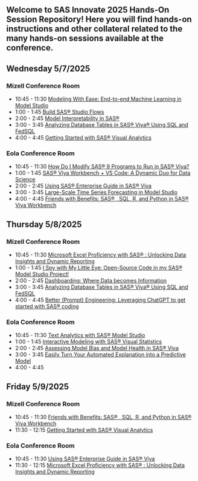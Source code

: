 ## Welcome to SAS Innovate 2025 Hands-On Session Repository! Here you will find hands-on instructions and other collateral related to the many hands-on sessions available at the conference.


## Wednesday 5/7/2025

### Mizell Conference Room

- 10:45 - 11:30 [Modeling With Ease: End-to-end Machine Learning in Model Studio](https://github.com/SAS-Innovate-2025/Modeling-With-Ease-End-to-end-Machine-Learning-in-Model-Studio)
- 1:00 - 1:45 [Build SAS® Studio Flows](https://github.com/SAS-Innovate-2025/Build-SAS-Studio-Flows)
- 2:00 - 2:45 [Model Interpretability in SAS®](https://github.com/SAS-Innovate-2025/Model-Interpretability-in-SAS)
- 3:00 - 3:45 [Analyzing Database Tables in SAS® Viya® Using SQL and FedSQL](https://github.com/SAS-Innovate-2025/Analyzing-Database-Tables-in-SAS-Viya-Using-SQL-and-FedSQL)
- 4:00 - 4:45 [Getting Started with SAS® Visual Analytics](https://github.com/SAS-Innovate-2025/Getting-Started-with-SAS-Viya)

### Eola Conference Room

- 10:45 - 11:30 [How Do I Modify SAS® 9 Programs to Run in SAS® Viya?](https://github.com/SAS-Innovate-2025/How-Do-I-Modify-SAS-9-Programs-to-Run-in-SAS-Viya)
- 1:00 - 1:45 [SAS® Viya Workbench + VS Code: A Dynamic Duo for Data Science](https://github.com/SAS-Innovate-2025/SAS-Viya-Workbench-and-VS-Code)
- 2:00 - 2:45 [Using SAS® Enterprise Guide in SAS® Viya](https://github.com/SAS-Innovate-2025/Using-SAS-Enterprise-Guide-in-SAS-Viya)
- 3:00 - 3:45 [Large-Scale Time Series Forecasting in Model Studio](https://github.com/SAS-Innovate-2025/Large-Scale-Time-Series-Forecasting-in-Model-Studio)
- 4:00 - 4:45 [Friends with Benefits: SAS® , SQL, R, and Python in SAS® Viya Workbench](https://github.com/SAS-Innovate-2025/Friends-with-Benefits-SAS-SQL-R-and-Python-in-SAS-Viya-Workbench)

## Thursday 5/8/2025

### Mizell Conference Room

- 10:45 - 11:30 [Microsoft Excel Proficiency with SAS® : Unlocking Data Insights and Dynamic Reporting](https://github.com/SAS-Innovate-2025/Microsoft-Excel-Proficiency-with-SAS-Unlocking-Data-Insights-and-Dynamic-Reporting)
- 1:00 - 1:45 [I Spy with My Little Eye: Open-Source Code in my SAS® Model Studio Project!](https://github.com/SAS-Innovate-2025/I-Spy-with-My-Little-Eye-Open-Source-Code-in-my-SAS-Model-Studio-Project)
- 2:00 - 2:45 [Dashboarding:  Where Data becomes Information](https://github.com/SAS-Innovate-2025/Dashboarding-Where-Data-Becomes-Information)
- 3:00 - 3:45 [Analyzing Database Tables in SAS® Viya® Using SQL and FedSQL](https://github.com/SAS-Innovate-2025/Analyzing-Database-Tables-in-SAS-Viya-Using-SQL-and-FedSQL)
- 4:00 - 4:45 [Better (Prompt) Engineering: Leveraging ChatGPT to get started with SAS® coding](https://github.com/SAS-Innovate-2025/Better-Prompt-Engineering-Leveraging-ChatGPT-to-get-started-with-SAS-coding)

### Eola Conference Room

- 10:45 - 11:30 [Text Analytics with SAS® Model Studio](https://github.com/SAS-Innovate-2025/Text-Analytics-with-SAS-Model-Studio)
- 1:00 - 1:45 [Interactive Modeling with SAS® Visual Statistics](https://github.com/SAS-Innovate-2025/Interactive-Modeling-with-SAS-Visual-Statistics)
- 2:00 - 2:45 [Assessing Model Bias and Model Health in SAS® Viya](https://github.com/SAS-Innovate-2025/Assessing-Model-Bias-and-Model-Health-in-SAS-Viya)
- 3:00 - 3:45 [Easily Turn Your Automated Explanation into a Predictive Model](https://github.com/SAS-Innovate-2025/Easily-Turn-Your-Automated-Explanation-into-a-Predictive-Model)
- 4:00 - 4:45 

## Friday 5/9/2025

### Mizell Conference Room

- 10:45 - 11:30 [Friends with Benefits: SAS® , SQL, R, and Python in SAS® Viya Workbench](https://github.com/SAS-Innovate-2025/Friends-with-Benefits-SAS-SQL-R-and-Python-in-SAS-Viya-Workbench)
- 11:30 - 12:15 [Getting Started with SAS® Visual Analytics](https://github.com/SAS-Innovate-2025/Getting-Started-with-SAS-Viya)

### Eola Conference Room

- 10:45 - 11:30 [Using SAS® Enterprise Guide in SAS® Viya](https://github.com/SAS-Innovate-2025/Using-SAS-Enterprise-Guide-in-SAS-Viya)
- 11:30 - 12:15 [Microsoft Excel Proficiency with SAS® : Unlocking Data Insights and Dynamic Reporting](https://github.com/SAS-Innovate-2025/Microsoft-Excel-Proficiency-with-SAS-Unlocking-Data-Insights-and-Dynamic-Reporting)


<br>
<br>
<br>
<br>
<br>
<br>
<br>
<br>
<br>
<br>
<br>
<br>
